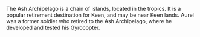 The Ash Archipelago is a chain of islands, located in the tropics. It is a popular retirement destination for Keen, and may be near Keen lands. Aurel was a former soldier who retired to the Ash Archipelago, where he developed and tested his Gyrocopter.